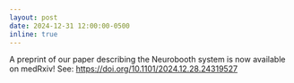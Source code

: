 ```yaml
---
layout: post
date: 2024-12-31 12:00:00-0500
inline: true
---
```


A preprint of our paper describing the Neurobooth system is now available on medRxiv! See: <https://doi.org/10.1101/2024.12.28.24319527>
